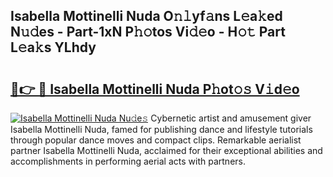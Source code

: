 ## Isabella Mottinelli Nuda O𝚗𝚕yf𝚊ns L𝚎a𝚔ed N𝚞𝚍es - Part-1xN P𝚑𝚘tos Vi𝚍𝚎o - H𝚘𝚝 Part L𝚎a𝚔s YLhdy

# <h2><a href="http://kfddbc.oniu.top/?m=Isabella+Mottinelli+Nuda">🔗👉 🔴 Isabella Mottinelli Nuda P𝚑ot𝚘𝚜 V𝚒d𝚎o</a></h2>

[![Isabella Mottinelli Nuda Nu𝚍e𝚜](https://i.imgur.com/0qMVB7G.gif)](http://kfddbc.oniu.top/?m=Isabella+Mottinelli+Nuda)
Cybernetic artist and amusement giver Isabella Mottinelli Nuda, famed for publishing dance and lifestyle tutorials through popular dance moves and compact clips. Remarkable aerialist partner Isabella Mottinelli Nuda, acclaimed for their exceptional abilities and accomplishments in performing aerial acts with partners.  

